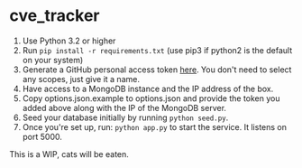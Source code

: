 cve_tracker
============

1. Use Python 3.2 or higher
2. Run `pip install -r requirements.txt` (use pip3 if python2 is the default on your system)
3. Generate a GitHub personal access token [here](https://github.com/settings/tokens). You don't need to select any scopes, just give it a name.
4. Have access to a MongoDB instance and the IP address of the box.
5. Copy options.json.example to options.json and provide the token you added above along with the IP of the MongoDB server.
6. Seed your database initially by running `python seed.py`.
7. Once you're set up, run: `python app.py` to start the service. It listens on port 5000.

This is a WIP, cats will be eaten.

